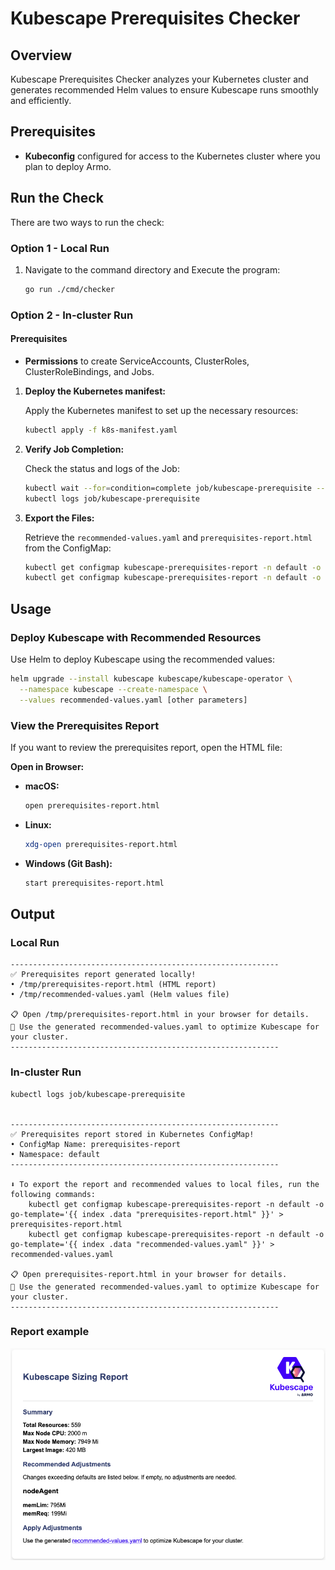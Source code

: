 # Kubescape Prerequisites Checker

## Overview

Kubescape Prerequisites Checker analyzes your Kubernetes cluster and generates recommended Helm values to ensure Kubescape runs smoothly and efficiently.

## Prerequisites

- **Kubeconfig** configured for access to the Kubernetes cluster where you plan to deploy Armo.

## Run the Check

There are two ways to run the check:

### Option 1 - Local Run

1. Navigate to the command directory and Execute the program:
   ```sh
   go run ./cmd/checker
   ```

### Option 2 - In-cluster Run

#### Prerequisites

- **Permissions** to create ServiceAccounts, ClusterRoles, ClusterRoleBindings, and Jobs.

1. **Deploy the Kubernetes manifest:**

   Apply the Kubernetes manifest to set up the necessary resources:

   ```sh
   kubectl apply -f k8s-manifest.yaml
   ```

2. **Verify Job Completion:**

   Check the status and logs of the Job:

   ```sh
   kubectl wait --for=condition=complete job/kubescape-prerequisite --timeout=60s
   kubectl logs job/kubescape-prerequisite
   ```

3. **Export the Files:**

   Retrieve the `recommended-values.yaml` and `prerequisites-report.html` from the ConfigMap:

   ```sh
   kubectl get configmap kubescape-prerequisites-report -n default -o go-template='{{ index .data "recommended-values.yaml" }}' > recommended-values.yaml
   kubectl get configmap kubescape-prerequisites-report -n default -o go-template='{{ index .data "prerequisites-report.html" }}' > prerequisites-report.html
   ```

## Usage

### Deploy Kubescape with Recommended Resources

Use Helm to deploy Kubescape using the recommended values:

```sh
helm upgrade --install kubescape kubescape/kubescape-operator \
  --namespace kubescape --create-namespace \
  --values recommended-values.yaml [other parameters]
```

### View the Prerequisites Report

If you want to review the prerequisites report, open the HTML file:

**Open in Browser:**

- **macOS:**
    ```sh
    open prerequisites-report.html
    ```
- **Linux:**
    ```sh
    xdg-open prerequisites-report.html
    ```
- **Windows (Git Bash):**
    ```sh
    start prerequisites-report.html
    ```

## Output
### Local Run
    ------------------------------------------------------------
    ✅ Prerequisites report generated locally!
    • /tmp/prerequisites-report.html (HTML report)
    • /tmp/recommended-values.yaml (Helm values file)

    📋 Open /tmp/prerequisites-report.html in your browser for details.
    🚀 Use the generated recommended-values.yaml to optimize Kubescape for your cluster.
    ------------------------------------------------------------
    


### In-cluster Run
    
    kubectl logs job/kubescape-prerequisite


    ------------------------------------------------------------
    ✅ Prerequisites report stored in Kubernetes ConfigMap!
    • ConfigMap Name: prerequisites-report
    • Namespace: default
    ------------------------------------------------------------

    ⬇️ To export the report and recommended values to local files, run the following commands:
        kubectl get configmap kubescape-prerequisites-report -n default -o go-template='{{ index .data "prerequisites-report.html" }}' > prerequisites-report.html
        kubectl get configmap kubescape-prerequisites-report -n default -o go-template='{{ index .data "recommended-values.yaml" }}' > recommended-values.yaml

    📋 Open prerequisites-report.html in your browser for details.
    🚀 Use the generated recommended-values.yaml to optimize Kubescape for your cluster.
    ------------------------------------------------------------
    

### Report example
![alt text](Report-example.png)